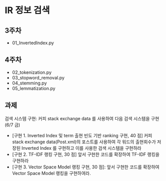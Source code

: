 # IR 정보 검색

## 3주차
- 01_InvertedIndex.py
  
## 4주차
- 02_tokenization.py
- 03_stopword_removal.py
- 04_stemming.py
- 05_lemmatization.py

## 과제
검색 시스템 구현: 커피 stack exchange data 를 사용하여 다음 검색 시스템을 구현 (6/7 금)
- [구현 1. Inverted Index 및 term 출현 빈도 기반 ranking 구현, 40 점]
커피 stack exchange data(Post.xml)의 포스트를 사용하여 각 워드의 출현회수가 저장된 Inverted Index 를 구현하고 이를 사용한 검색 시스템을 구현하라
- [구현 2. TF-IDF 랭킹 구현, 30 점] 앞서 구현한 코드를 확장하여 TF-IDF 랭킹을 구현하라
- [구현 3. Vector Space Model 랭킹 구현, 30 점]: 앞서 구현한 코드를 확장하여 Vector Space Model 랭킹을 구현하여라.
